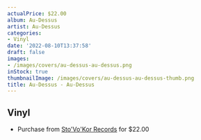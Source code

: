 ```yaml
---
actualPrice: $22.00
album: Au-Dessus
artist: Au-Dessus
categories:
- Vinyl
date: '2022-08-10T13:37:58'
draft: false
images:
- /images/covers/au-dessus-au-dessus.png
inStock: true
thumbnailImage: /images/covers/au-dessus-au-dessus-thumb.png
title: Au-Dessus - Au-Dessus
---
```


## Vinyl
* Purchase from [Sto'Vo'Kor Records](https://stovokor-records.com/products/au-dessus-au-dessus) for $22.00
